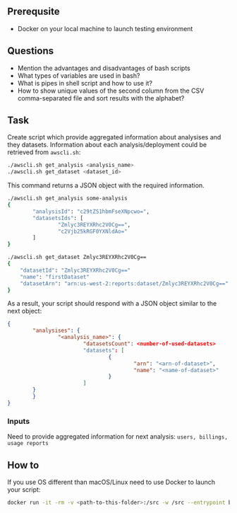 ## Prerequsite
* Docker on your local machine to launch testing environment

## Questions
* Mention the advantages and disadvantages of bash scripts
* What types of variables are used in bash?
* What is pipes in shell script and how to use it?
* How to show unique values of the second column from the CSV comma-separated file and sort results with the alphabet?

## Task
Create script which provide aggregated information about analysises and they datasets. Information about each analysis/deployment could be retrieved from `awscli.sh`:
``` bash
./awscli.sh get_analysis <analysis_name>
./awscli.sh get_dataset <dataset_id>
```
This command returns a JSON object with the required information.
``` bash
./awscli.sh get_analysis some-analysis
{
        "analysisId": "c29tZS1hbmFseXNpcwo=",
        "datasetsIds": [
                "Zmlyc3REYXRhc2V0Cg==",
                "c2Vjb25kRGF0YXNldAo="
        ]
}
```
``` bash
./awscli.sh get_dataset Zmlyc3REYXRhc2V0Cg==
{
	"datasetId": "Zmlyc3REYXRhc2V0Cg=="
	"name": "firstDataset"
	"datasetArn": "arn:us-west-2:reports:dataset/Zmlyc3REYXRhc2V0Cg=="
}
```
As a result, your script should respond with a JSON object similar to the next object:
``` json
{
        "analysises": {
                "<analysis_name>": {
                        "datasetsCount": <number-of-used-datasets>
                        "datasets": [
                                {
                                        "arn": "<arn-of-dataset>",
                                        "name": "<name-of-dataset>"
                                }
                        ]
		}
        }
}
```
### Inputs
Need to provide aggregated information for next analysis: `users, billings, usage reports`
## How to
If you use OS different than macOS/Linux need to use Docker to launch your script:
``` bash
docker run -it -rm -v <path-to-this-folder>:/src -w /src --entrypoint bash cfmanteiga/alpine-bash-curl-jq --  <your-script>
```

